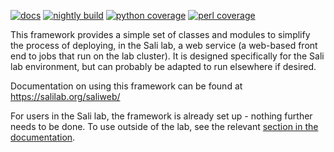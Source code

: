 [![docs](https://readthedocs.org/projects/saliweb/badge/)](https://salilab.org/saliweb/)
[![nightly build](https://salilab.org/nightly/stat/?s=saliweb&t=build)](https://salilab.org/nightly/saliweb/)
[![python coverage](https://salilab.org/nightly/stat/?s=saliweb&t=python)](https://salilab.org/nightly/saliweb/logs/coverage/python/)
[![perl coverage](https://salilab.org/nightly/stat/?s=saliweb&t=perl)](https://salilab.org/nightly/saliweb/logs/coverage/perl/)

This framework provides a simple set of classes and modules to simplify the process of deploying, in the Sali lab, a web service (a web-based front end to jobs that run on the lab cluster). It is designed specifically for the Sali lab environment, but can probably be adapted to run elsewhere if desired.

Documentation on using this framework can be found at
https://salilab.org/saliweb/

For users in the Sali lab, the framework is already set up - nothing further needs to be done. To use outside of the lab, see
the relevant [section in the documentation](https://salilab.org/saliweb/installation.html#outside-of-the-sali-lab).
